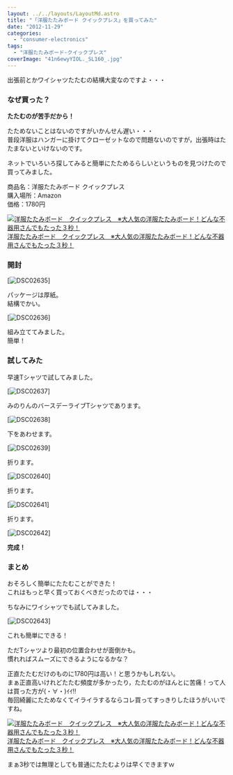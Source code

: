 ```yaml
---
layout: ../../layouts/LayoutMd.astro
title: "「洋服たたみボード クイックプレス」を買ってみた"
date: "2012-11-29"
categories: 
  - "consumer-electronics"
tags: 
  - "洋服たたみボード-クイックプレス"
coverImage: "41n6ewyYIOL._SL160_.jpg"
---
```


出張前とかワイシャツたたむの結構大変なのですよ・・・

### なぜ買った？

**たたむのが苦手だから！**

たためないことはないのですがいかんせん遅い・・・  
普段洋服はハンガーに掛けてクローゼットなので問題ないのですが，出張時はたたまないといけないのです。

ネットでいろいろ探してみると簡単にたためるらしいというものを見つけたので買ってみました。

商品名：洋服たたみボード クイックプレス  
購入場所：Amazon  
価格：1780円

[![洋服たたみボード　クイックプレス　※大人気の洋服たたみボード！どんな不器用さんでもたった３秒！](/archive/images/41n6ewyYIOL._SL160_.jpg)  
洋服たたみボード　クイックプレス　※大人気の洋服たたみボード！どんな不器用さんでもたった３秒！  
](https://www.amazon.co.jp/exec/obidos/ASIN/B004WM5494/mizuka123-22/ref=nosim)

### 開封

[![DSC02635](/archive/images/DSC02635_thumb.jpg "DSC02635")]

パッケージは厚紙。  
結構でかい。

[![DSC02636](/archive/images/DSC02636_thumb.jpg "DSC02636")]

組み立ててみました。  
簡単！

### 試してみた

早速Tシャツで試してみました。

[![DSC02637](/archive/images/DSC02637_thumb.jpg "DSC02637")]

みのりんのバースデーライブTシャツであります。

[![DSC02638](/archive/images/DSC02638_thumb.jpg "DSC02638")]

下をあわせます。

[![DSC02639](/archive/images/DSC02639_thumb.jpg "DSC02639")]

折ります。

[![DSC02640](/archive/images/DSC02640_thumb.jpg "DSC02640")]

折ります。

[![DSC02641](/archive/images/DSC02641_thumb.jpg "DSC02641")]

折ります。

[![DSC02642](/archive/images/DSC02642_thumb.jpg "DSC02642")]

**完成！**

### まとめ

おそろしく簡単にたたむことができた！  
これはもっと早く買っておくべきだったのでは・・・

ちなみにワイシャツでも試してみました。

[![DSC02643](/archive/images/DSC02643_thumb.jpg "DSC02643")]

これも簡単にできる！

ただTシャツより最初の位置合わせが面倒かも。  
慣れればスムーズにできるようになるかな？

正直たたむだけのものに1780円は高い！と思うかもしれない。  
まぁ正直高いけれどたたむ頻度が多かったり，たたむのがほんとに苦痛！って人は買った方が(・∀・)ｲｲ!!  
毎回綺麗にたためなくてイライラするならコレ買ってすっきりしたほうがいいですね。

[![洋服たたみボード　クイックプレス　※大人気の洋服たたみボード！どんな不器用さんでもたった３秒！](/archive/images/41n6ewyYIOL._SL160_.jpg)  
洋服たたみボード　クイックプレス　※大人気の洋服たたみボード！どんな不器用さんでもたった３秒！  
](https://www.amazon.co.jp/exec/obidos/ASIN/B004WM5494/mizuka123-22/ref=nosim)

まぁ3秒では無理としても普通にたたむよりは早くできますｗ
